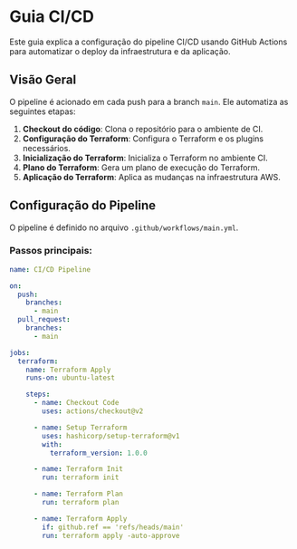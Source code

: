 # Guia CI/CD

Este guia explica a configuração do pipeline CI/CD usando GitHub Actions para automatizar o deploy da infraestrutura e da aplicação.

## Visão Geral

O pipeline é acionado em cada push para a branch `main`. Ele automatiza as seguintes etapas:

1. **Checkout do código**: Clona o repositório para o ambiente de CI.
2. **Configuração do Terraform**: Configura o Terraform e os plugins necessários.
3. **Inicialização do Terraform**: Inicializa o Terraform no ambiente CI.
4. **Plano do Terraform**: Gera um plano de execução do Terraform.
5. **Aplicação do Terraform**: Aplica as mudanças na infraestrutura AWS.

## Configuração do Pipeline

O pipeline é definido no arquivo `.github/workflows/main.yml`. 

### Passos principais:

```yaml
name: CI/CD Pipeline

on:
  push:
    branches:
      - main
  pull_request:
    branches:
      - main

jobs:
  terraform:
    name: Terraform Apply
    runs-on: ubuntu-latest

    steps:
      - name: Checkout Code
        uses: actions/checkout@v2

      - name: Setup Terraform
        uses: hashicorp/setup-terraform@v1
        with:
          terraform_version: 1.0.0

      - name: Terraform Init
        run: terraform init

      - name: Terraform Plan
        run: terraform plan

      - name: Terraform Apply
        if: github.ref == 'refs/heads/main'
        run: terraform apply -auto-approve
